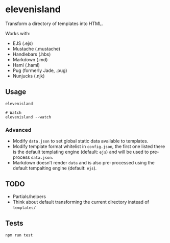 # elevenisland

Transform a directory of templates into HTML.

Works with:

* EJS (.ejs)
* Mustache (.mustache)
* Handlebars (.hbs)
* Markdown (.md)
* Haml (.haml)
* Pug (formerly Jade, .pug)
* Nunjucks (.njk)

## Usage

```
elevenisland

# Watch
elevenisland --watch
```

### Advanced

* Modify `data.json` to set global static data available to templates.
* Modify template format whitelist in `config.json`, the first one listed there is the default templating engine (default: `ejs`) and will be used to pre-process `data.json`.
* Markdown doesn’t render `data` and is also pre-processed using the default tempalting engine (default: `ejs`).

## TODO

* Partials/helpers
* Think about default transforming the current directory instead of `templates/`

## Tests

```
npm run test
```